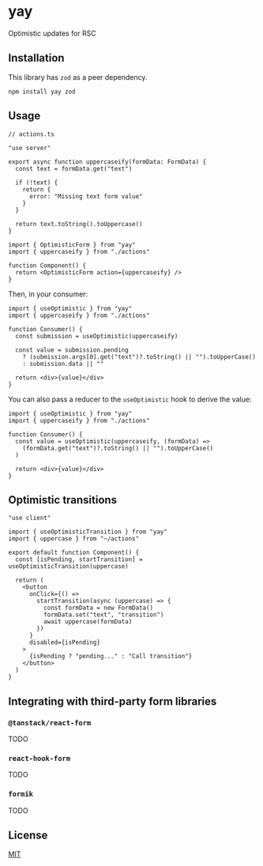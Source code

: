 # yay

Optimistic updates for RSC

## Installation

This library has `zod` as a peer dependency.

```shell
npm install yay zod
```

## Usage

```tsx
// actions.ts

"use server"

export async function uppercaseify(formData: FormData) {
  const text = formData.get("text")

  if (!text) {
    return {
      error: "Missing text form value"
    }
  }

  return text.toString().toUppercase()
}
```

```tsx
import { OptimisticForm } from "yay"
import { uppercaseify } from "./actions"

function Component() {
  return <OptimisticForm action={uppercaseify} />
}
```

Then, in your consumer:

```tsx
import { useOptimistic } from "yay"
import { uppercaseify } from "./actions"

function Consumer() {
  const submission = useOptimistic(uppercaseify)

  const value = submission.pending
    ? (submission.args[0].get("text")?.toString() || "").toUpperCase()
    : submission.data || ""

  return <div>{value}</div>
}
```

You can also pass a reducer to the `useOptimistic` hook to derive the value:

```tsx
import { useOptimistic } from "yay"
import { uppercaseify } from "./actions"

function Consumer() {
  const value = useOptimistic(uppercaseify, (formData) => 
    (formData.get("text")?.toString() || "").toUpperCase()
  )

  return <div>{value}</div>
}
```

## Optimistic transitions

```tsx
"use client"

import { useOptimisticTransition } from "yay"
import { uppercase } from "~/actions"

export default function Component() {
  const [isPending, startTransition] = useOptimisticTransition(uppercase)

  return (
    <button
      onClick={() =>
        startTransition(async (uppercase) => {
          const formData = new FormData()
          formData.set("text", "transition")
          await uppercase(formData)
        })
      }
      disabled={isPending}
    >
      {isPending ? "pending..." : "Call transition"}
    </button>
  )
}
```

## Integrating with third-party form libraries

### `@tanstack/react-form`

TODO

### `react-hook-form`

TODO

### `formik`

TODO

## License

[MIT](LICENSE)

